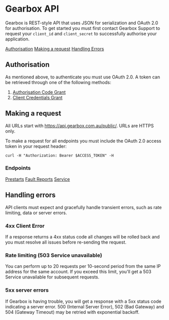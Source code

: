 # Gearbox API

Gearbox is REST-style API that uses JSON for serialization and OAuth 2.0 for authorisation. To get started you must first contact Gearbox Support to request your `client_id` and `client_secret` to successfully authorise your application.

[Authorisation](#Authorisation)
[Making a request](#Making-a-request)
[Handling Errors](#Handling-errors)


## Authorisation

As mentioned above, to authenticate you must use OAuth 2.0. A token can be retrieved through one of the following methods:

1. [Authorisation Code Grant](authorisation/authorisation_code_grant.md)
2. [Client Credentials Grant](authorisation/code_credentials_grant.md)


## Making a request

All URLs start with https://api.gearbox.com.au/public/. URLs are HTTPS only.

To make a request for all endpoints you must include the OAuth 2.0 access token in your request header:
```shell
curl -H "Authorization: Bearer $ACCESS_TOKEN" -H
```

### Endpoints

[Prestarts](endpoints/prestarts.md)
[Fault Reports](endpoints/fault_reports.md)
[Service](endpoints/service.md)


## Handling errors

API clients must expect and gracefully handle transient errors, such as rate limiting, data or server errors.

### 4xx Client Error

If a response returns a 4xx status code all changes will be rolled back and you must resolve all issues before re-sending the request.

### Rate limiting (503 Service unavailable)

You can perform up to 20 requests per 10-second period from the same IP address for the same account. If you exceed this limit, you'll get a 503 Service unavailable for subsequent requests.

### 5xx server errors

If Gearbox is having trouble, you will get a response with a 5xx status code indicating a server error. 500 (Internal Server Error), 502 (Bad Gateway) and 504 (Gateway Timeout) may be retried with exponential backoff.
